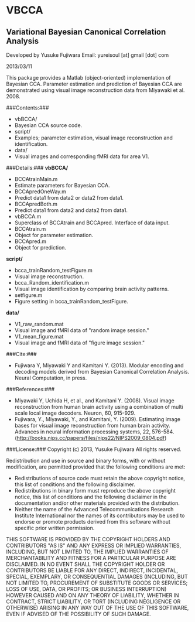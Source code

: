 VBCCA
=====

Variational Bayesian Canonical Correlation Analysis
----------------------------------------------------

Developed by Yusuke Fujiwara
Email: yureisoul [at] gmail [dot] com

2013/03/11

This package provides a Matlab (object-oriented) implementation of Bayesian CCA.
Parameter estimation and prediction of Bayesian CCA are demonstrated using visual image reconstruction data from Miyawaki et al. 2008.

###Contents:###
- vbBCCA/  	
 - Bayesian CCA source code.
- script/		
 - Examples; parameter estimation, visual image reconstruction and identification.
- data/		
 - Visual images and corresponding fMRI data for area V1.

###Details:###
**vbBCCA/**
  - BCCAtrainMain.m   
   - Estimate parameters for Bayesian CCA.
  - BCCApredOneWay.m  
   - Predict data1 from data2 or data2 from data1.
  - BCCApredBoth.m    
   - Predict data1 from data2 and data2 from data1.
  - vbBCCA.m          
   - Superclass of BCCAtrain and BCCApred. Interface of data input.
  - BCCAtrain.m       
   - Object for parameter estimation.
  - BCCApred.m        
   - Object for prediction.

**script/**
  - bcca_trainRandom_testFigure.m     
   - Visual image reconstruction.
  - bcca_Random_identification.m      
   - Visual image identification by comparing brain activity patterns.
  - setfigure.m                       
   - Figure setting in bcca_trainRandom_testFigure.

**data/**
  - V1_raw_random.mat      
   - Visual image and fMRI data of "random image session."
  - V1_mean_figure.mat     
   - Visual image and fMRI data of "figure image session."
 

###Cite:###
- Fujiwara Y, Miyawaki Y and Kamitani Y. (2013). Modular encoding and decoding models derived from Bayesian Canonical Correlation Analysis. Neural Computation, in press.

###References:###
- Miyawaki Y, Uchida H, et al., and Kamitani Y. (2008). Visual image reconstruction from human brain activity using a combination of multi scale local image decoders. Neuron, 60, 915-929.
- Fujiwara, Y., Miyawaki, Y., and Kamitani, Y. (2009). Estimating image bases for visual image reconstruction from human brain activity. Advances in neural information processing systems, 22, 576-584.
(http://books.nips.cc/papers/files/nips22/NIPS2009_0804.pdf)

###License:###
Copyright (c) 2013, Yusuke Fujiwara
All rights reserved.

Redistribution and use in source and binary forms, with or without modification, are permitted provided that the following conditions are met:

- Redistributions of source code must retain the above copyright notice, this list of conditions and the following disclaimer.
- Redistributions in binary form must reproduce the above copyright notice, this list of conditions and the following disclaimer 
  in the documentation and/or other materials provided with the distribution.
- Neither the name of the Advanced Telecommunications Research Institute International nor the names of its contributors may be 
  used to endorse or promote products derived from this software without specific prior written permission.

THIS SOFTWARE IS PROVIDED BY THE COPYRIGHT HOLDERS AND CONTRIBUTORS "AS IS" AND ANY EXPRESS OR IMPLIED WARRANTIES, INCLUDING, 
BUT NOT LIMITED TO, THE IMPLIED WARRANTIES OF MERCHANTABILITY AND FITNESS FOR A PARTICULAR PURPOSE ARE DISCLAIMED. IN NO EVENT 
SHALL THE COPYRIGHT HOLDER OR CONTRIBUTORS BE LIABLE FOR ANY DIRECT, INDIRECT, INCIDENTAL, SPECIAL, EXEMPLARY, OR CONSEQUENTIAL 
DAMAGES (INCLUDING, BUT NOT LIMITED TO, PROCUREMENT OF SUBSTITUTE GOODS OR SERVICES; LOSS OF USE, DATA, OR PROFITS; OR BUSINESS 
INTERRUPTION) HOWEVER CAUSED AND ON ANY THEORY OF LIABILITY, WHETHER IN CONTRACT, STRICT LIABILITY, OR TORT (INCLUDING NEGLIGENCE 
OR OTHERWISE) ARISING IN ANY WAY OUT OF THE USE OF THIS SOFTWARE, EVEN IF ADVISED OF THE POSSIBILITY OF SUCH DAMAGE.
